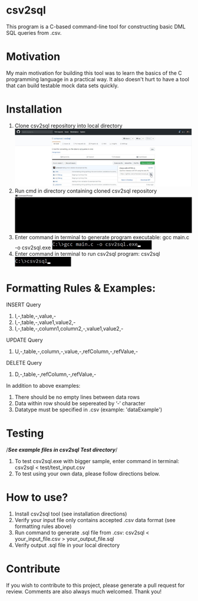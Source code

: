 # csv2sql
This program is a C-based command-line tool for constructing basic DML SQL queries from .csv.

# Motivation
My main motivation for building this tool was to learn the basics of the C programming language in a practical way.
It also doesn't hurt to have a tool that can build testable mock data sets quickly.

# Installation
1. Clone csv2sql repository into local directory
![Alt text](/img/clone.jpg?raw=true "Cloning Repository")
2. Run cmd in directory containing cloned csv2sql repository
![Alt text](/img/cmd.jpg?raw=true "Running Command Line")
3. Enter command in terminal to generate program executable: gcc main.c -o csv2sql.exe
![Alt text](/img/compile.jpg?raw=true "Compiling csv2sql Tool")
4. Enter command in terminal to run csv2sql program: csv2sql                          
![Alt text](/img/run.jpg?raw=true "Running csv2sql Tool")
 
# Formatting Rules & Examples:
INSERT Query
1. I,-,table,-,value,-
2. I,-,table,-,value1,value2,-
3. I,-,table,-,column1,column2,-,value1,value2,-

UPDATE Query
1. U,-,table,-,column,-,value,-,refColumn,-,refValue,-

DELETE Query
1. D,-,table,-,refColumn,-,refValue,-

In addition to above examples:
1. There should be no empty lines between data rows
2. Data within row should be sepereated by ‘-‘ character
2. Datatype must be specified in .csv (example: 'dataExample')

# Testing
/***See example files in csv2sql Test directory***/
1. To test csv2sql.exe with bigger sample, enter command in terminal: csv2sql < test/test_input.csv
2. To test using your own data, please follow directions below.

# How to use?
1. Install csv2sql tool (see installation directions)
3. Verify your input file only contains accepted .csv data format (see formatting rules above)
2. Run command to generate .sql file from .csv: csv2sql < your_input_file.csv > your_output_file.sql
3. Verify output .sql file in your local directory

# Contribute
If you wish to contribute to this project, please generate a pull request for review. Comments are also always much welcomed. Thank you!
